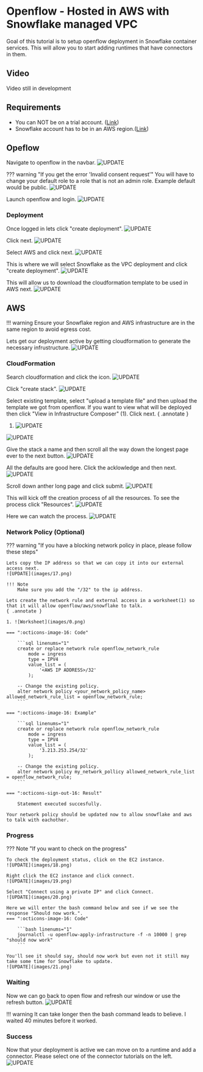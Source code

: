 # Openflow - Hosted in AWS with Snowflake managed VPC
Goal of this tutorial is to setup openflow deployment in Snowflake container services. This will allow you to start adding runtimes that have connectors in them.

## Video
Video still in development

## Requirements 
- You can NOT be on a trial account. ([Link](https://docs.snowflake.com/en/developer-guide/snowpark-container-services/overview))
- Snowflake account has to be in an AWS region.([Link](https://docs.snowflake.com/en/developer-guide/snowpark-container-services/overview#available-regions))

## Opeflow
Navigate to openflow in the navbar.
![UPDATE](images/01.png)

??? warning "If you get the error 'Invalid consent request'"
    You will have to change your default role to a role that is not an admin role. Example default would be public.
    ![UPDATE](images/00.png)


Launch openflow and login.
![UPDATE](images/02.png)

### Deployment
Once logged in lets click "create deployment".
![UPDATE](images/03.png)

Click next.
![UPDATE](images/04.png)

Select AWS and click next.
![UPDATE](images/05.png)

This is where we will select Snowflake as the VPC deployment and click "create deployment".
![UPDATE](images/06.png)

This will allow us to download the cloudformation template to be used in AWS next.
![UPDATE](images/07.png)

## AWS
!!! warning
    Ensure your Snowflake region and AWS infrastructure are in the same region to avoid egress cost.

Lets get our deployment active by getting cloudformation to generate the necessary infrustructure.
![UPDATE](images/07.png)

### CloudFormation
Search cloudformation and click the icon.
![UPDATE](images/08.png)

Click "create stack".
![UPDATE](images/09.png)

Select existing template, select "upload a template file" and then upload the template we got from openflow. If you want to view what will be deployed then click "View in Infrastructure Composer" (1). Click next.
{ .annotate }

1. ![UPDATE](images/11.png)

![UPDATE](images/10.png)

Give the stack a name and then scroll all the way down the longest page ever to the next button.
![UPDATE](images/12.png)

All the defaults are good here. Click the acklowledge and then next.
![UPDATE](images/13.png)

Scroll down anther long page and click submit.
![UPDATE](images/14.png)

This will kick off the creation process of all the resources. To see the process click "Resources".
![UPDATE](images/15.png)

Here we can watch the process.
![UPDATE](images/16.png)

### Network Policy (Optional)
??? warning "If you have a blocking network policy in place, please follow these steps"

    Lets copy the IP address so that we can copy it into our external access next.
    ![UPDATE](images/17.png)

    !!! Note
        Make sure you add the "/32" to the ip address.

    Lets create the network rule and external access in a worksheet(1) so that it will allow openflow/aws/snowflake to talk.
    { .annotate }

    1. ![Worksheet](images/0.png)

    === ":octicons-image-16: Code"

        ```sql linenums="1"
        create or replace network rule openflow_network_rule
            mode = ingress
            type = IPV4
            value_list = (
                '<AWS IP ADDRESS>/32'
            );

        -- Change the existing policy.
        alter network policy <your_network_policy_name> allowed_network_rule_list = openflow_network_rule;
        ```

    === ":octicons-image-16: Example"

        ```sql linenums="1"
        create or replace network rule openflow_network_rule
            mode = ingress
            type = IPV4
            value_list = (
                '3.213.253.254/32'
            );

        -- Change the existing policy.
        alter network policy my_network_pollicy allowed_network_rule_list = openflow_network_rule;
        ```

    === ":octicons-sign-out-16: Result"

        Statement executed succesfully.

    Your network policy should be updated now to allow snowflake and aws to talk with eachother.

    
### Progress
??? Note "If you want to check on the progress"

    To check the deployment status, click on the EC2 instance.
    ![UPDATE](images/18.png)

    Right click the EC2 instance and click connect.
    ![UPDATE](images/19.png)

    Select "Connect using a private IP" and click Connect.
    ![UPDATE](images/20.png)

    Here we will enter the bash command below and see if we see the response "Should now work.".
    === ":octicons-image-16: Code"

        ```bash linenums="1"
        journalctl -u openflow-apply-infrastructure -f -n 10000 | grep "should now work"
        ```

    You'll see it should say, should now work but even not it still may take some time for Snowflake to update. 
    ![UPDATE](images/21.png)

### Waiting
Now we can go back to open flow and refresh our window or use the refresh button.
![UPDATE](images/22.png)

!!! warning
    It can take longer then the bash command leads to believe. I waited 40 minutes before it worked.


### Success
Now that your deployment is active we can move on to a runtime and add a connector. Please select one of the connector tutorials on the left.
![UPDATE](images/23.png)
